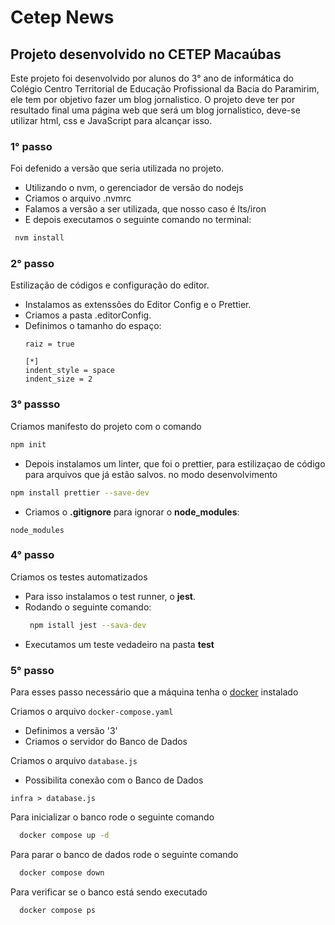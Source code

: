 # Cetep News

## Projeto desenvolvido no CETEP Macaúbas

Este projeto foi desenvolvido por alunos do 3° ano de informática do Colégio Centro Territorial de Educação Profissional da Bacia do Paramirim, ele tem por objetivo fazer um blog jornalistico.
O projeto deve ter por resultado final uma página web que será um blog jornalistico, deve-se utilizar html, css e JavaScript para alcançar isso. 

### 1° passo
Foi defenido a versão que seria utilizada no projeto.
  - Utilizando o nvm, o gerenciador de versão do nodejs
  - Criamos o arquivo .nvmrc
  - Falamos a versão a ser utilizada, que nosso caso é lts/iron
  - E depois executamos o seguinte comando no terminal:
    
   ```bash
    nvm install
   ```
### 2° passo
Estilização de códigos e configuração do editor.
  - Instalamos as extenssões do Editor Config e o Prettier.
  - Criamos a pasta .editorConfig.
  - Definimos o tamanho do espaço:
    ```editorconfig
    raiz = true

    [*]
    indent_style = space
    indent_size = 2
    ```

### 3° passso 
  Criamos manifesto do projeto com o comando 
  ```bash
  npm init
  ```
  - Depois instalamos um linter, que foi o prettier, para estilizaçao de código para arquivos que já estão salvos.
  no modo desenvolvimento
  ```bash
  npm install prettier --save-dev
  ```
  - Criamos o **.gitignore** para ignorar o **node_modules**:
  ```editorconfig
  node_modules
  ```

### 4° passo
Criamos os testes automatizados
- Para isso instalamos o test runner, o **jest**.
- Rodando o seguinte comando:
  ```bash
   npm istall jest --sava-dev
  ```
- Executamos um teste vedadeiro na pasta **test**

### 5° passo
Para esses passo necessário que a máquina tenha o [docker](https://www.docker.com/) instalado

Criamos o arquivo `docker-compose.yaml`
  - Definimos a versão '3'
  - Criamos o servidor do Banco de Dados

Criamos o arquivo `database.js`
  - Possibilita conexão com o Banco de Dados
```
infra > database.js
```

Para inicializar o banco rode o seguinte comando
```bash
  docker compose up -d 
```
Para parar o banco de dados rode o seguinte comando
```bash
  docker compose down 
```
Para verificar se o banco está sendo executado
```bash
  docker compose ps
```

